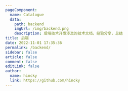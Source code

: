 ```yaml
---
pageComponent:
  name: Catalogue
  data:
    path: backend
    imgUrl: /img/backend.png
    description: 后端技术开发涉及的技术文档，经验分享，总结
title: 后端
date: 2022-11-01 17:35:36
permalink: /backend/
sidebar: false
article: false
comment: false
editLink: false
author: 
  name: hincky
  link: https://github.com/hincky
---
```

